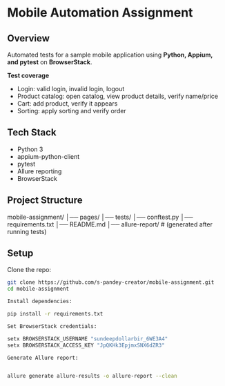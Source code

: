 # Mobile Automation Assignment

##  Overview
Automated tests for a sample mobile application using **Python, Appium, and pytest** on **BrowserStack**.

**Test coverage**
- Login: valid login, invalid login, logout  
- Product catalog: open catalog, view product details, verify name/price  
- Cart: add product, verify it appears  
- Sorting: apply sorting and verify order

##  Tech Stack
- Python 3
- appium-python-client
- pytest
- Allure reporting
- BrowserStack

##  Project Structure
mobile-assignment/
│── pages/
│── tests/
│── conftest.py
│── requirements.txt
│── README.md
│── allure-report/ # (generated after running tests)

##  Setup
 Clone the repo:
```bash
git clone https://github.com/s-pandey-creator/mobile-assignment.git
cd mobile-assignment

Install dependencies:

pip install -r requirements.txt

Set BrowserStack credentials:

setx BROWSERSTACK_USERNAME "sundeepdollarbir_6WE3A4"
setx BROWSERSTACK_ACCESS_KEY "JpQKHk3EpjmxSNX6dZR3"

Generate Allure report:


allure generate allure-results -o allure-report --clean
